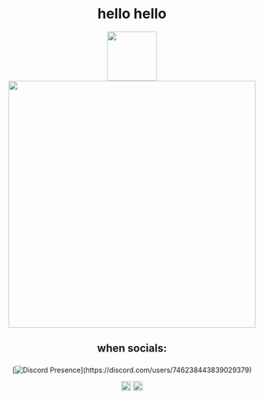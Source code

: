 <h1 align="center">hello hello</h1>

<div align="center">
  <img height="100" src="https://github.com/user-attachments/assets/d92f3aa6-4b3d-4489-890b-5cf8f9eef6c3"  />
</div>


<div align="center">
  <img height="500" src="https://i.imgur.com/7UsmuIW.jpeg"  />
</div>

###
<h2 align="center">when socials:</h2>

###
<div align="center">

[![Discord Presence](https://lanyard-profile-readme.vercel.app/api/746238443839029379?theme=light&bg=c2c3ff&animated=false&hideDiscrim=true&borderRadius=0px&idleMessage=I'm%20gonna%20lose%20my%20mind%20!!)](https://discord.com/users/746238443839029379)

</div>

<div align="center">
  <a href="https://anilist.co/user/YaaaayPeacePeace" target="_blank">
    <img src="https://img.shields.io/badge/AniList-02A9FF?style=for-the-badge&logo=AniList&logoColor=white" height="20" alt="discord logo"  /></a>
  <a href="https://open.spotify.com/user/315gja2k45jtai7dffzkeva6ruxe?si=a997ad4ba4324a36" target="_blank">
    <img src="https://img.shields.io/badge/Spotify-1ED760?&style=for-the-badge&logo=spotify&logoColor=white" height="20" alt="discord logo"  /></a>
</div>
